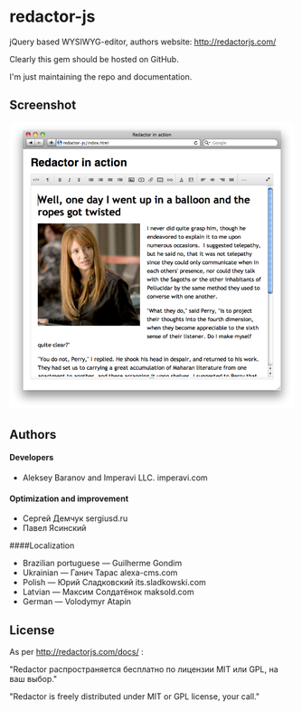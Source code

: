 redactor-js
===========

jQuery based WYSIWYG-editor, authors website: http://redactorjs.com/

Clearly this gem should be hosted on GitHub.

I'm just maintaining the repo and documentation.

## Screenshot
![Redactor in action](redactor-js.png)

## Authors

#### Developers

* Aleksey Baranov and Imperavi LLC. imperavi.com

#### Optimization and improvement

* Сергей Демчук sergiusd.ru
* Павел Ясинский

####Localization

* Brazilian portuguese — Guilherme Gondim
* Ukrainian — Ганич Тарас alexa-cms.com
* Polish — Юрий Сладковский its.sladkowski.com
* Latvian — Максим Солдатёнок maksold.com
* German — Volodymyr Atapin

## License 
As per http://redactorjs.com/docs/ :

"Redactor распространяется бесплатно по лицензии MIT или GPL, на ваш выбор."

"Redactor is freely distributed under MIT or GPL license, your call."